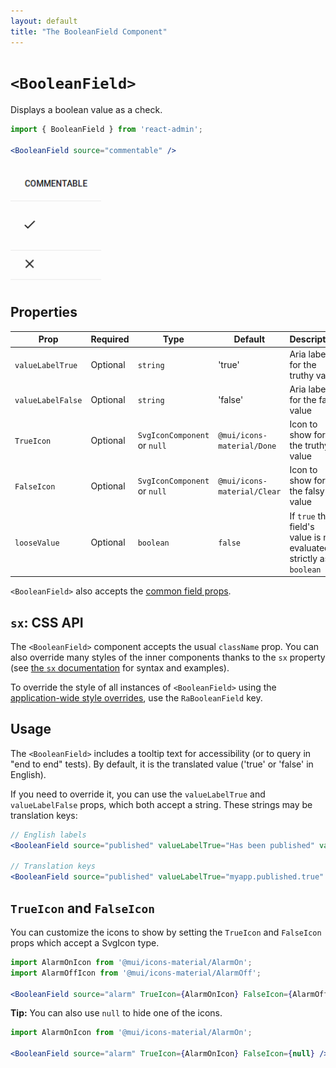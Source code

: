 ```yaml
---
layout: default
title: "The BooleanField Component"
---
```


# `<BooleanField>`

Displays a boolean value as a check.

```jsx
import { BooleanField } from 'react-admin';

<BooleanField source="commentable" />
```

![BooleanField](./img/boolean-field.png)

## Properties

| Prop              | Required | Type                         | Default                     | Description                                                          |
| ----------------- | -------- | ---------------------------- |-----------------------------|----------------------------------------------------------------------|
| `valueLabelTrue`  | Optional | `string`                     | 'true'                      | Aria label for the truthy value                                      |
| `valueLabelFalse` | Optional | `string`                     | 'false'                     | Aria label for the falsy value                                       |
| `TrueIcon`        | Optional | `SvgIconComponent` or `null` | `@mui/icons-material/Done`  | Icon to show for the truthy value                                    |
| `FalseIcon`       | Optional | `SvgIconComponent` or `null` | `@mui/icons-material/Clear` | Icon to show for the falsy value                                     |
| `looseValue`      | Optional | `boolean`                    | `false`                     | If `true` the field's value is not evaluated strictly as a `boolean` |

`<BooleanField>` also accepts the [common field props](./Fields.md#common-field-props).

## `sx`: CSS API

The `<BooleanField>` component accepts the usual `className` prop. You can also override many styles of the inner components thanks to the `sx` property (see [the `sx` documentation](./SX.md) for syntax and examples).

To override the style of all instances of `<BooleanField>` using the [application-wide style overrides](./AppTheme.md#theming-individual-components), use the `RaBooleanField` key.

## Usage

The `<BooleanField>` includes a tooltip text for accessibility (or to query in "end to end" tests). By default, it is the translated value ('true' or 'false' in English).

If you need to override it, you can use the `valueLabelTrue` and `valueLabelFalse` props, which both accept a string. These strings may be translation keys:

```jsx
// English labels
<BooleanField source="published" valueLabelTrue="Has been published" valueLabelFalse="Has not been published yet" />

// Translation keys
<BooleanField source="published" valueLabelTrue="myapp.published.true" valueLabelFalse="myapp.published.false" />
```



## `TrueIcon` and `FalseIcon`

You can customize the icons to show by setting the `TrueIcon` and `FalseIcon` props which accept a SvgIcon type.

```jsx
import AlarmOnIcon from '@mui/icons-material/AlarmOn';
import AlarmOffIcon from '@mui/icons-material/AlarmOff';

<BooleanField source="alarm" TrueIcon={AlarmOnIcon} FalseIcon={AlarmOffIcon} />
```

**Tip:** You can also use `null` to hide one of the icons.

```jsx
import AlarmOnIcon from '@mui/icons-material/AlarmOn';

<BooleanField source="alarm" TrueIcon={AlarmOnIcon} FalseIcon={null} />
```

